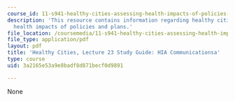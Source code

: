 ```yaml
---
course_id: 11-s941-healthy-cities-assessing-health-impacts-of-policies-and-plans-spring-2016
description: 'This resource contains information regarding healthy cities: Assessing
  health impacts of policies and plans.'
file_location: /coursemedia/11-s941-healthy-cities-assessing-health-impacts-of-policies-and-plans-spring-2016/3a2165e53a9e8badf8d871becf0d9891_MIT11_S941S16_Class23Guide.pdf
file_type: application/pdf
layout: pdf
title: 'Healthy Cities, Lecture 23 Study Guide: HIA Communicationsa'
type: course
uid: 3a2165e53a9e8badf8d871becf0d9891

---
```

None